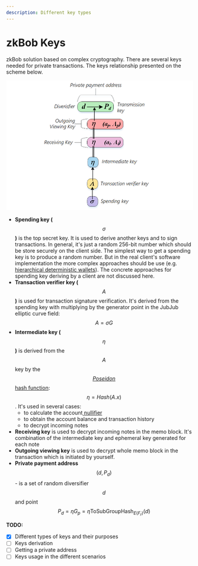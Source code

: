 ```yaml
---
description: Different key types
---
```


# zkBob Keys

zkBob solution based on complex cryptography. There are several keys needed for private transactions. The keys relationship presented on the scheme below.

![](../../.gitbook/assets/keys.png)

* **Spending key (**$$\sigma$$**)** is the top secret key. It is used to derive another keys and to sign transactions. In general, it's just a random 256-bit number which should be store securely on the client side. The simplest way to get a spending key is to produce a random number.  But in the real client's software implementation the more complex approaches should be use (e.g. [hierarchical deterministic wallets](https://github.com/bitcoin/bips/blob/master/bip-0044.mediawiki)). The concrete approaches for spending key deriving by a client are not discussed here.
* **Transaction verifier key (**$$A$$**)** is used for transaction signature verification. It's derived from the spending key with multiplying by the generator point in the JubJub elliptic curve field: $$A = \sigma G$$
* **Intermediate key (**$$\eta$$**)** is derived from the $$A$$ key by the[ $$Poseidon$$ hash function](../the-poseidon-hash.md):$$\eta = Hash(A.x)$$. It's used in several cases:
  * to calculate the account[ nullifier](../transaction-overview/the-nullifiers.md)
  * to obtain the account balance and transaction history
  * to decrypt incoming notes
* **Receiving key** is used to decrypt incoming notes in the memo block. It's combination of the intermediate key and ephemeral key generated for each note
* **Outgoing viewing key** is used to decrypt whole memo block in the transaction which is initiated by yourself.
* **Private payment address** $$(d, P_d)$$ - is a set of random diversifier $$d$$ and point $$P_d = \eta G_p = \eta \text{ToSubGroupHash}_{E(F_r)}(d)$$



**TODO:**

* [x] Different types of keys and their purposes
* [ ] Keys derivation
* [ ] Getting a private address
* [ ] Keys usage in the different scenarios
